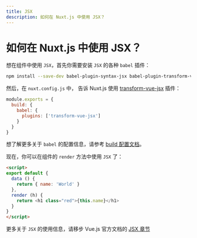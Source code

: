 ```yaml
---
title: JSX
description: 如何在 Nuxt.js 中使用 JSX？
---
```


# 如何在 Nuxt.js 中使用 JSX？

想在组件中使用 `JSX`，首先你需要安装 `JSX` 的各种 `babel` 插件：

```bash
npm install --save-dev babel-plugin-syntax-jsx babel-plugin-transform-vue-jsx babel-helper-vue-jsx-merge-props
```

然后，在 `nuxt.config.js` 中， 告诉 Nuxt.js 使用 [transform-vue-jsx](https://github.com/vuejs/babel-plugin-transform-vue-jsx) 插件：

```js
module.exports = {
  build: {
    babel: {
      plugins: ['transform-vue-jsx']
    }
  }
}
```

想了解更多关于 `babel` 的配置信息，请参考 [build 配置文档](/api/configuration-build)。

现在，你可以在组件的 `render` 方法中使用 `JSX` 了：

```html
<script>
export default {
  data () {
    return { name: 'World' }
  },
  render (h) {
    return <h1 class="red">{this.name}</h1>
  }
}
</script>
```

更多关于 `JSX` 的使用信息，请移步 Vue.js 官方文档的 [JSX 章节](https://vuejs.org/v2/guide/render-function.html#JSX)
